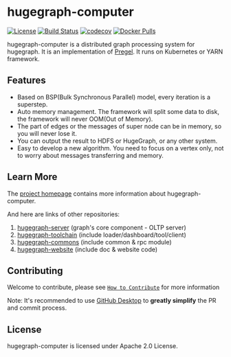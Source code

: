 # hugegraph-computer

[![License](https://img.shields.io/badge/license-Apache%202-0E78BA.svg)](https://www.apache.org/licenses/LICENSE-2.0.html)
[![Build Status](https://github.com/hugegraph/hugegraph-computer/actions/workflows/ci.yml/badge.svg)](https://github.com/hugegraph/hugegraph-computer/actions/workflows/ci.yml)
[![codecov](https://codecov.io/gh/hugegraph/hugegraph-computer/branch/master/graph/badge.svg)](https://codecov.io/gh/hugegraph/hugegraph-computer)
[![Docker Pulls](https://img.shields.io/docker/pulls/hugegraph/hugegraph-builtin-algorithms)](https://hub.docker.com/repository/docker/hugegraph/hugegraph-builtin-algorithms)

hugegraph-computer is a distributed graph processing system for hugegraph. It is an implementation of [Pregel](https://kowshik.github.io/JPregel/pregel_paper.pdf). It runs on Kubernetes or YARN framework.

## Features

- Based on BSP(Bulk Synchronous Parallel) model, every iteration is a superstep.
- Auto memory management. The framework will split some data to disk, the framework will never OOM(Out of Memory).
- The part of edges or the messages of super node can be in memory, so you will never lose it.
- You can output the result to HDFS or HugeGraph, or any other system.
- Easy to develop a new algorithm. You need to focus on a vertex only, not to worry about messages transferring and memory.

## Learn More

The [project homepage](https://hugegraph.apache.org/docs/) contains more information about hugegraph-computer.

And here are links of other repositories:
1. [hugegraph-server](https://github.com/apache/incubator-hugegraph) (graph's core component - OLTP server)
2. [hugegraph-toolchain](https://github.com/apache/incubator-hugegraph-toolchain) (include loader/dashboard/tool/client)
3. [hugegraph-commons](https://github.com/apache/incubator-hugegraph-commons) (include common & rpc module)
4. [hugegraph-website](https://github.com/apache/incubator-hugegraph-doc) (include doc & website code)

## Contributing

Welcome to contribute, please see [`How to Contribute`](https://github.com/apache/incubator-hugegraph/blob/master/CONTRIBUTING.md) for more information

Note: It's recommended to use [GitHub Desktop](https://desktop.github.com/) to **greatly simplify** the PR and commit process.

## License

hugegraph-computer is licensed under Apache 2.0 License.
